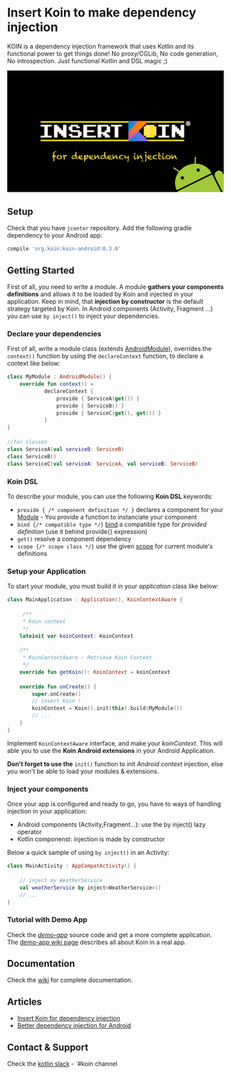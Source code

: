 # Insert Koin to make dependency injection

KOIN is a dependency injection framework that uses Kotlin and its functional power to get things done!  No proxy/CGLib, No code generation, No introspection. Just functional Kotlin and DSL magic ;)

![logo](./img/insert_koin_android_logo.jpg)

## Setup

Check that you have `jcenter` repository. Add the following gradle dependency to your Android app:

```gradle
compile 'org.koin:koin-android:0.3.0'
```

## Getting Started

First of all, you need to write a module. A module **gathers your components definitions** and allows it to be loaded by Koin and injected in your application. Keep in mind, that **injection by constructor** is the default strategy targeted by Koin. In Android components (Activity, Fragment ...) you can use `by inject()` to inject your dependencies.  

### Declare your dependencies

First of all, write a module class (extends [AndroidModule](https://github.com/Ekito/koin/wiki#module-class)), overrides the `context()` function by using the `declareContext` function, to declare a context like below:

```Kotlin
class MyModule : AndroidModule() {
    override fun context() =
            declareContext {
                provide { ServiceA(get()) }
                provide { ServiceB() }
                provide { ServiceC(get(), get()) }
            }
}

//for classes
class ServiceA(val serviceB: ServiceB) 
class ServiceB()
class ServiceC(val serviceA: ServiceA, val serviceB: ServiceB)
```

### Koin DSL

To describe your module, you can use the following **Koin DSL** keywords:

* `provide { /* component definition */ }` declares a component for your [Module](https://github.com/Ekito/koin/wiki#module-class) - You provide a function to instanciate your component
* `bind {/* compatible type */}` [bind](https://github.com/Ekito/koin/wiki#type-binding) a compatible type for *provided definition* (use it behind provide{} expression)
* `get()` resolve a component dependency
* `scope {/* scope class */}` use the given [scope](https://github.com/Ekito/koin/wiki#scopes) for current module's definitions


### Setup your Application

To start your module, you must build it in your *application* class like below:

```Kotlin
class MainApplication : Application(), KoinContextAware {

     /**
     * Koin context
     */
    lateinit var koinContext: KoinContext

    /**
     * KoinContextAware - Retrieve Koin Context
     */
    override fun getKoin(): KoinContext = koinContext

    override fun onCreate() {
        super.onCreate()
        // insert Koin !
        koinContext = Koin().init(this).build(MyModule()) 
        // ...
    }
}
```

Implement `KoinContextAware` interface, and make your *koinContext*. This will able you to use the **Koin Android extensions** in your Android Application.

**Don't forget to use the** `init()` function to init *Android context* injection, else you won't be able to load your modules & extensions.


### Inject your components

Once your app is configured and ready to go, you have to ways of handling injection in your application:

* Android components (Activity,Fragment...): use the by inject() lazy operator
* Kotlin componenst: injection is made by constructor

Below a quick sample of using `by inject()` in an Activity:

```Kotlin
class MainActivity : AppCompatActivity() {

    // inject my WeatherService 
    val weatherService by inject<WeatherService>()
    // ...
}
```

### Tutorial with Demo App

Check the [*demo-app*](https://github.com/Ekito/koin/tree/master/koin-android/demo-app) source code and get a more complete application. The [demo-app wiki page](https://github.com/Ekito/koin/wiki/Demo-App) describes all about Koin in a real app.


## Documentation

Check the [wiki](https://github.com/Ekito/koin/wiki) for complete documentation.

## Articles

* [Insert Koin for dependency injection](https://www.ekito.fr/people/insert-koin-for-dependency-injection/)
* [Better dependency injection for Android](https://proandroiddev.com/better-dependency-injection-for-android-567b93353ad)

## Contact & Support

Check the [kotlin slack](https://kotlinlang.org/community/) - `#koin channel

